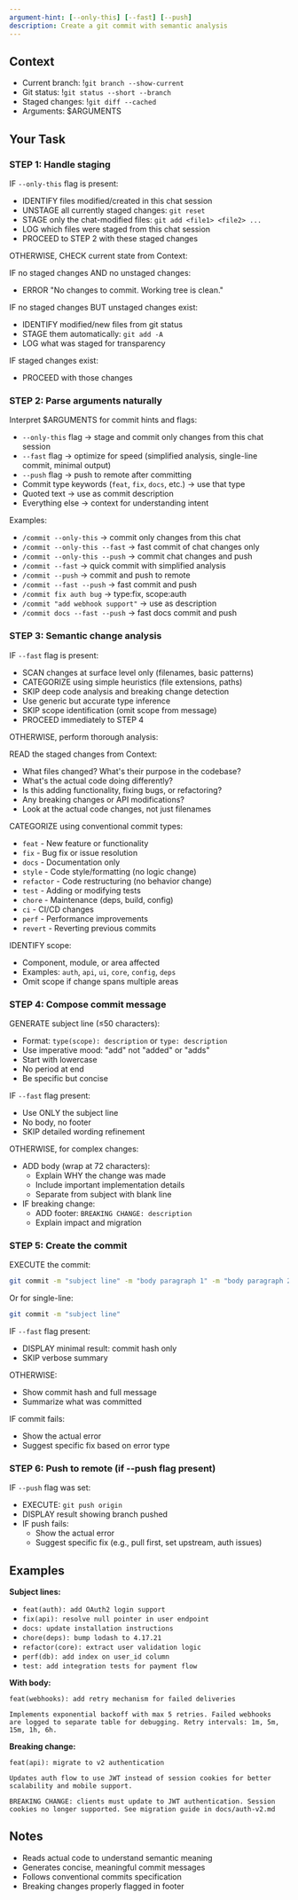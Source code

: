```yaml
---
argument-hint: [--only-this] [--fast] [--push]
description: Create a git commit with semantic analysis
---
```


## Context

- Current branch: !`git branch --show-current`
- Git status: !`git status --short --branch`
- Staged changes: !`git diff --cached`
- Arguments: $ARGUMENTS

## Your Task

### STEP 1: Handle staging

IF `--only-this` flag is present:
- IDENTIFY files modified/created in this chat session
- UNSTAGE all currently staged changes: `git reset`
- STAGE only the chat-modified files: `git add <file1> <file2> ...`
- LOG which files were staged from this chat session
- PROCEED to STEP 2 with these staged changes

OTHERWISE, CHECK current state from Context:

IF no staged changes AND no unstaged changes:
- ERROR "No changes to commit. Working tree is clean."

IF no staged changes BUT unstaged changes exist:
- IDENTIFY modified/new files from git status
- STAGE them automatically: `git add -A`
- LOG what was staged for transparency

IF staged changes exist:
- PROCEED with those changes

### STEP 2: Parse arguments naturally

Interpret $ARGUMENTS for commit hints and flags:
- `--only-this` flag → stage and commit only changes from this chat session
- `--fast` flag → optimize for speed (simplified analysis, single-line commit, minimal output)
- `--push` flag → push to remote after committing
- Commit type keywords (`feat`, `fix`, `docs`, etc.) → use that type
- Quoted text → use as commit description
- Everything else → context for understanding intent

Examples:
- `/commit --only-this` → commit only changes from this chat
- `/commit --only-this --fast` → fast commit of chat changes only
- `/commit --only-this --push` → commit chat changes and push
- `/commit --fast` → quick commit with simplified analysis
- `/commit --push` → commit and push to remote
- `/commit --fast --push` → fast commit and push
- `/commit fix auth bug` → type:fix, scope:auth
- `/commit "add webhook support"` → use as description
- `/commit docs --fast --push` → fast docs commit and push

### STEP 3: Semantic change analysis

IF `--fast` flag is present:
- SCAN changes at surface level only (filenames, basic patterns)
- CATEGORIZE using simple heuristics (file extensions, paths)
- SKIP deep code analysis and breaking change detection
- Use generic but accurate type inference
- SKIP scope identification (omit scope from message)
- PROCEED immediately to STEP 4

OTHERWISE, perform thorough analysis:

READ the staged changes from Context:
- What files changed? What's their purpose in the codebase?
- What's the actual code doing differently?
- Is this adding functionality, fixing bugs, or refactoring?
- Any breaking changes or API modifications?
- Look at the actual code changes, not just filenames

CATEGORIZE using conventional commit types:
- `feat` - New feature or functionality
- `fix` - Bug fix or issue resolution
- `docs` - Documentation only
- `style` - Code style/formatting (no logic change)
- `refactor` - Code restructuring (no behavior change)
- `test` - Adding or modifying tests
- `chore` - Maintenance (deps, build, config)
- `ci` - CI/CD changes
- `perf` - Performance improvements
- `revert` - Reverting previous commits

IDENTIFY scope:
- Component, module, or area affected
- Examples: `auth`, `api`, `ui`, `core`, `config`, `deps`
- Omit scope if change spans multiple areas

### STEP 4: Compose commit message

GENERATE subject line (≤50 characters):
- Format: `type(scope): description` or `type: description`
- Use imperative mood: "add" not "added" or "adds"
- Start with lowercase
- No period at end
- Be specific but concise

IF `--fast` flag present:
- Use ONLY the subject line
- No body, no footer
- SKIP detailed wording refinement

OTHERWISE, for complex changes:
- ADD body (wrap at 72 characters):
  - Explain WHY the change was made
  - Include important implementation details
  - Separate from subject with blank line
- IF breaking change:
  - ADD footer: `BREAKING CHANGE: description`
  - Explain impact and migration

### STEP 5: Create the commit

EXECUTE the commit:
```bash
git commit -m "subject line" -m "body paragraph 1" -m "body paragraph 2"
```
Or for single-line:
```bash
git commit -m "subject line"
```

IF `--fast` flag present:
- DISPLAY minimal result: commit hash only
- SKIP verbose summary

OTHERWISE:
- Show commit hash and full message
- Summarize what was committed

IF commit fails:
- Show the actual error
- Suggest specific fix based on error type

### STEP 6: Push to remote (if --push flag present)

IF `--push` flag was set:
- EXECUTE: `git push origin`
- DISPLAY result showing branch pushed
- IF push fails:
  - Show the actual error
  - Suggest specific fix (e.g., pull first, set upstream, auth issues)

## Examples

**Subject lines:**
- `feat(auth): add OAuth2 login support`
- `fix(api): resolve null pointer in user endpoint`
- `docs: update installation instructions`
- `chore(deps): bump lodash to 4.17.21`
- `refactor(core): extract user validation logic`
- `perf(db): add index on user_id column`
- `test: add integration tests for payment flow`

**With body:**
```
feat(webhooks): add retry mechanism for failed deliveries

Implements exponential backoff with max 5 retries. Failed webhooks
are logged to separate table for debugging. Retry intervals: 1m, 5m,
15m, 1h, 6h.
```

**Breaking change:**
```
feat(api): migrate to v2 authentication

Updates auth flow to use JWT instead of session cookies for better
scalability and mobile support.

BREAKING CHANGE: clients must update to JWT authentication. Session
cookies no longer supported. See migration guide in docs/auth-v2.md
```

## Notes

- Reads actual code to understand semantic meaning
- Generates concise, meaningful commit messages
- Follows conventional commits specification
- Breaking changes properly flagged in footer
